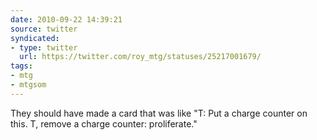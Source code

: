 ```yaml
---
date: 2010-09-22 14:39:21
source: twitter
syndicated:
- type: twitter
  url: https://twitter.com/roy_mtg/statuses/25217001679/
tags:
- mtg
- mtgsom
---
```


They should have made a card that was like "T: Put a charge counter on this. T, remove a charge counter: proliferate."